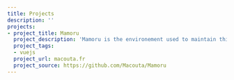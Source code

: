 ```yaml
---
title: Projects
description: ''
projects:
- project_title: Mamoru
  project_description: 'Mamoru is the environement used to maintain this wiki. '
  project_tags:
  - vuejs 
  project_url: macouta.fr
  project_source: https://github.com/Macouta/Mamoru
---
```


<tracker-list :projects="this.$page.frontmatter" />